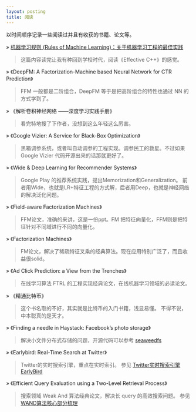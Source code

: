 ```yaml
---
layout: posting
title: 阅读
---
```


以时间顺序记录一些阅读过并且有收获的书籍、论文等。

&raquo; [机器学习规则 (Rules of Machine Learning)：关于机器学习工程的最佳实践](https://developers.google.com/machine-learning/guides/rules-of-ml/#training-serving_skew)

> 这篇内容读完让我有种回到学校时代，阅读《Effective C++》的感觉。

&raquo; 《DeepFM: A Factorization-Machine based Neural Network for CTR Prediction》

> FFM 一般都是二阶组合，DeepFM 等于是把高阶组合的特性也通过 NN 的方式学到了。

&raquo; 《解析卷积神经网络 ——深度学习实践手册》

> 看完特地搜了下作者，没想到这么年轻这么厉害。

&raquo; 《Google Vizier: A Service for Black-Box Optimization》

> 黑箱调参系统，或者叫自动调参的工程实现。调参民工的救星。不过如果 Google Vizier 代码开源出来的话那就更好了。

&raquo; 《Wide & Deep Learning for Recommender Systems》

> Google Play 的推荐系统实践，提出Memorization和Generalization。
> 前者用Wide，也就是LR+特征工程的方式解，后者用Deep，也就是神经网络的解决泛化问题。

&raquo; 《Field-aware Factorization Machines》

> FFM论文，准确的来讲，这是一份ppt。FM 把特征向量化，FFM则是把特征针对不同域进行不同的向量化。

&raquo; 《Factorization Machines》

> FM论文，解决了稀疏特征叉乘的经典算法。现在应用特别广泛了，而且收益很solid。

&raquo; 《Ad Click Prediction: a View from the Trenches》

> 在线学习算法 FTRL 的工程实现经典论文，在线机器学习领域的必读论文。

&raquo; 《精通比特币》

> 这个书名取的不好，其实就是比特币的入门书籍，浅显易懂。
> 不得不说，中本聪真的是天才。

&raquo; 《Finding a needle in Haystack: Facebook’s photo storage》

> 解决小文件分布式存储的问题，开源代码可以参考 [seaweedfs](https://github.com/chrislusf/seaweedfs) 

&raquo; 《Earlybird: Real-Time Search at Twitter》

> Twitter的实时搜索引擎，重点在实时索引。
> 参见 [Twitter实时搜索引擎EarlyBird](https://yanyiwu.com/work/2014/08/09/twitter-earlybird-paper.html)

&raquo; 《Efficient Query Evaluation using a Two-Level Retrieval Process》

> 搜索领域 Weak And 算法经典论文，解决长 query 的高效搜索问题。
> 参见 [WAND算法核心部分梳理](https://yanyiwu.com/work/2014/08/18/wand-core-shuli.html)

